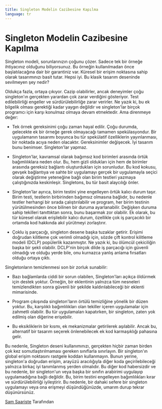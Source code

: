 ```yaml
---
title: Singleton Modelin Cazibesine Kapılma
language: tr
---
```


# Singleton Modelin Cazibesine Kapılma

Singleton modeli, sorunlarınızın çoğunu çözer. Sadece tek bir örneğe ihtiyacınız olduğunu biliyorsunuz. Bu örneğin kullanılmadan önce başlatılacağına dair bir garantiniz var. Küresel bir erişim noktasına sahip olarak tasarımınızı basit tutar. Hepsi iyi. Bu klasik tasarım deseninde sevilmeyen şey nedir?

Oldukça fazla, ortaya çıkıyor. Cazip olabilirler, ancak deneyimler çoğu singleton'ın gerçekten yarardan çok zarar verdiğini gösteriyor. Test edilebilirliği engeller ve sürdürülebilirliğe zarar verirler. Ne yazık ki, bu ek bilgelik olması gerektiği kadar yaygın değildir ve singleton'lar birçok programcı için karşı konulmaz olmaya devam etmektedir. Ama direnmeye değer:

- Tek örnek gereksinimi çoğu zaman hayal edilir. Çoğu durumda, gelecekte ek bir örneğe gerek olmayacağı tamamen spekülasyondur. Bir uygulamanın tasarımı boyunca bu tür spekülatif özelliklerin yayınlanması, bir noktada acıya neden olacaktır. Gereksinimler değişecek. İyi tasarım bunu benimser. Singleton'lar yapmaz.

- Singleton'lar, kavramsal olarak bağımsız kod birimleri arasında örtük bağımlılıklara neden olur. Bu, hem gizli oldukları için hem de birimler arasında gereksiz bağlantı oluşturdukları için sorunludur. Bu kod kokusu, gevşek bağlantıya ve sahte bir uygulamayı gerçek bir uygulamayla seçici olarak değiştirme yeteneğine bağlı olan birim testleri yazmaya çalıştığınızda keskinleşir. Singletons, bu tür basit alaycılığı önler.

- Singleton'lar ayrıca, birim testini yine engelleyen örtük kalıcı durum taşır. Birim testi, testlerin birbirinden bağımsız olmasına bağlıdır, bu nedenle testler herhangi bir sırada çalıştırılabilir ve program, her birim testinin yürütülmesinden önce bilinen bir duruma ayarlanabilir. Değişken duruma sahip tekilleri tanıttıktan sonra, bunu başarmak zor olabilir. Ek olarak, bu tür küresel olarak erişilebilir kalıcı durum, özellikle çok iş parçacıklı bir ortamda kod hakkında akıl yürütmeyi zorlaştırır.

- Çoklu iş parçacığı, singleton desene başka tuzaklar getirir. Erişimi doğrudan kilitleme çok verimli olmadığı için, sözde çift kontrol kilitleme modeli (DCLP) popülerlik kazanmıştır. Ne yazık ki, bu ölümcül çekiciliğin başka bir şekli olabilir. DCLP'nin birçok dilde iş parçacığı için güvenli olmadığı ve olduğu yerde bile, onu kurnazca yanlış anlama fırsatları olduğu ortaya çıktı.

Singletonların temizlenmesi son bir zorluk sunabilir:

- Bazı bağlamlarda ciddi bir sorun olabilen, Singleton'ları açıkça öldürmek için destek yoktur. Örneğin, bir eklentinin yalnızca tüm nesneleri temizlendikten sonra güvenli bir şekilde kaldırılabileceği bir eklenti mimarisinde.

- Program çıkışında singleton'ların örtülü temizliğine yönelik bir düzen yoktur. Bu, karşılıklı bağımlılıkları olan tekiller içeren uygulamalar için zahmetli olabilir. Bu tür uygulamaları kapatırken, bir singleton, zaten yok edilmiş olan diğerine erişebilir.

- Bu eksikliklerin bir kısmı, ek mekanizmalar getirilerek aşılabilir. Ancak bu, alternatif bir tasarım seçerek önlenebilecek ek kod karmaşıklığı pahasına gelir.

Bu nedenle, Singleton deseni kullanımınızı, gerçekten hiçbir zaman birden çok kez somutlaştırılmaması gereken sınıflarla sınırlayın. Bir singleton'ın global erişim noktasını rastgele koddan kullanmayın. Bunun yerine, singleton'a doğrudan erişim, arayüzü aracılığıyla diğer koda geçirilebileceği yalnızca birkaç iyi tanımlanmış yerden olmalıdır. Bu diğer kod habersizdir ve bu nedenle, bir singleton'un veya başka bir sınıfın arabirimi uygulayıp uygulamadığına bağlı değildir. Bu, birim testini engelleyen bağımlılıkları kırar ve sürdürülebilirliği iyileştirir. Bu nedenle, bir dahaki sefere bir singleton uygulamayı veya ona erişmeyi düşündüğünüzde, umarım durup tekrar düşünürsünüz.

[Sam Saariste](http://programmer.97things.oreilly.com/wiki/index.php/Sam_Saariste) Tarafından
